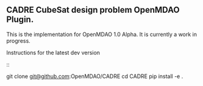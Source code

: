 ## CADRE CubeSat design problem OpenMDAO Plugin.


This is the implementation for OpenMDAO 1.0 Alpha. It is currently a work in progress.

Instructions for the latest dev version

::

  git clone git@github.com:OpenMDAO/CADRE
  cd CADRE
  pip install -e .
